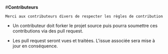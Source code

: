 #**Contributeurs**

``` Merci aux contributeurs divers de respecter les règles de contribution ```

* Un contributeur doit forker le projet source puis pourra soumettre ces contributions via des pull request.

* Les pull request seront vues et traitées. L'issue associée sera mise à jour en conséquence.